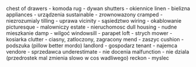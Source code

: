 chest of drawers - komoda
rug - dywan
shutters - okiennice
linen - bielizna
appliances - urządzenia
sustainable - zrownowazony
cramped - niezrozumialy
tilling - uprawa
vicinity - sąsiedztwo
wiring - okablowanie
picturesque - malowniczy
estate - nieruchomosc
dull housing - nudne mieszkanie
damp - wilgoć
windowsill - parapet
loft - strych
 mower - kosiarka
clutter - ciasny, zatloczony, zagracony
mend - zaszyc
cushion - podszuka (pillow better mordo)
landlord - gospodarz
tenant - najemca
vendore - sprzedawca
underestimate - nie docenia
malfunction - nie dziala (przedrostek mal zmienia slowo w cos wadliwego)
reckon - myslec
